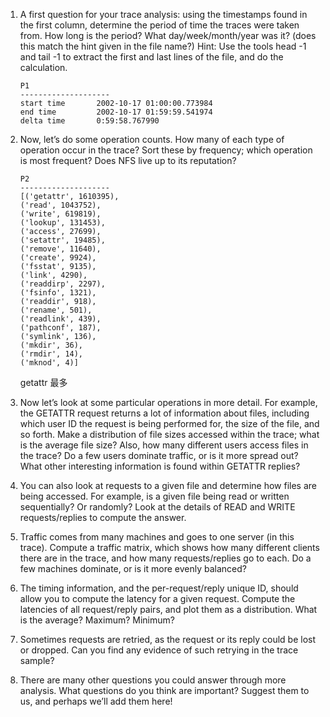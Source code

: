 1. A first question for your trace analysis: using the timestamps found
in the first column, determine the period of time the traces were
taken from. How long is the period? What day/week/month/year
was it? (does this match the hint given in the file name?) Hint: Use
the tools head -1 and tail -1 to extract the first and last lines of
the file, and do the calculation.

    ```
    P1
    --------------------
    start time       2002-10-17 01:00:00.773984
    end time         2002-10-17 01:59:59.541974
    delta time       0:59:58.767990
    ```

2. Now, let’s do some operation counts. How many of each type of operation occur in the trace? Sort these by frequency; which operation
is most frequent? Does NFS live up to its reputation?

    ```
    P2
    --------------------
    [('getattr', 1610395),
    ('read', 1043752),
    ('write', 619819),
    ('lookup', 131453),
    ('access', 27699),
    ('setattr', 19485),
    ('remove', 11640),
    ('create', 9924),
    ('fsstat', 9135),
    ('link', 4290),
    ('readdirp', 2297),
    ('fsinfo', 1321),
    ('readdir', 918),
    ('rename', 501),
    ('readlink', 439),
    ('pathconf', 187),
    ('symlink', 136),
    ('mkdir', 36),
    ('rmdir', 14),
    ('mknod', 4)]
    ```

    getattr 最多

3. Now let’s look at some particular operations in more detail. For
example, the GETATTR request returns a lot of information about
files, including which user ID the request is being performed for,
the size of the file, and so forth. Make a distribution of file sizes
accessed within the trace; what is the average file size? Also, how
many different users access files in the trace? Do a few users dominate traffic, or is it more spread out? What other interesting information is found within GETATTR replies?



4. You can also look at requests to a given file and determine how
files are being accessed. For example, is a given file being read or
written sequentially? Or randomly? Look at the details of READ
and WRITE requests/replies to compute the answer.
5. Traffic comes from many machines and goes to one server (in this
trace). Compute a traffic matrix, which shows how many different
clients there are in the trace, and how many requests/replies go to
each. Do a few machines dominate, or is it more evenly balanced?
6. The timing information, and the per-request/reply unique ID, should
allow you to compute the latency for a given request. Compute the
latencies of all request/reply pairs, and plot them as a distribution.
What is the average? Maximum? Minimum?
7. Sometimes requests are retried, as the request or its reply could be
lost or dropped. Can you find any evidence of such retrying in the
trace sample?
8. There are many other questions you could answer through more
analysis. What questions do you think are important? Suggest
them to us, and perhaps we’ll add them here!
